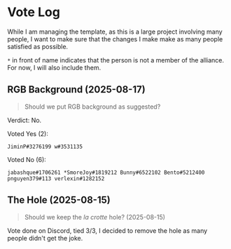 # Vote Log

While I am managing the template, as this is a large project involving many people, I want to make sure that the changes I make make as many people satisfied as possible.

`*` in front of name indicates that the person is not a member of the alliance. For now, I will also include them.

## RGB Background (2025-08-17)

> Should we put RGB background as suggested?

Verdict: No.

Voted Yes (2):

`JiminP#3276199 w#3531135`

Voted No (6):

`jabashque#1706261 *SmoreJoy#1819212 Bunny#6522102 Bento#5212400 pnguyen379#113 verlexin#1282152`

## The Hole (2025-08-15)

> Should we keep the *la crotte* hole? (2025-08-15)

Vote done on Discord, tied 3/3, I decided to remove the hole as many people didn't get the joke.
